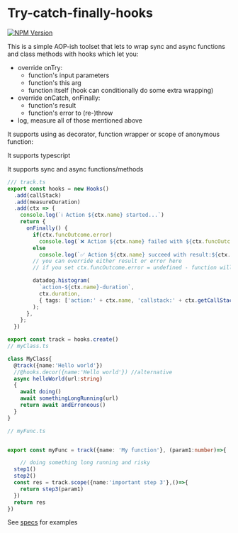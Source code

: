 # Try-catch-finally-hooks

[![NPM Version](https://img.shields.io/npm/v/try-catch-finally-hooks?link=https%3A%2F%2Fwww.npmjs.com%2Fpackage%2Ftry-catch-finally-hooks)](https://www.npmjs.com/package/try-catch-finally-hooks)

This is a simple AOP-ish toolset that lets to wrap sync and async functions and class methods with hooks which let you:

- override onTry:
  - function's input parameters
  - function's this arg
  - function itself (hook can conditionally do some extra wrapping)
- override onCatch, onFinally:
  - function's result
  - function's error to (re-)throw
- log, measure all of those mentioned above

It supports using as decorator, function wrapper or scope of anonymous function:

It supports typescript

It supports sync and async functions/methods

```ts
/// track.ts
export const hooks = new Hooks()
  .add(callStack)
  .add(measureDuration)
  .add(ctx => {
    console.log(`ℹ️ Action ${ctx.name} started...`)
    return {
      onFinally() {
        if(ctx.funcOutcome.error)
          console.log(`❌ Action ${ctx.name} failed with ${ctx.funcOutcome.error}. Took ${ctx.duration}ms to complete`)
        else
          console.log(`✅ Action ${ctx.name} succeed with result:${ctx.funcOutcome.result}. Took ${ctx.duration}ms to complete`)
        // you can override either result or error here
        // if you set ctx.funcOutcome.error = undefined - function will not throw error

        datadog.histogram(
          `action-${ctx.name}-duration`,
          ctx.duration,
          { tags: ['action:' + ctx.name, 'callstack:' + ctx.getCallStack().map(c => c.name).join('/')] }
        );
      },
    };
  })

export const track = hooks.create()
// myClass.ts

class MyClass{
  @track({name:'Hello world'})
  //@hooks.decor({name:'Hello world'}) //alternative
  async helloWorld(url:string)
  {
    await doing()
    await somethingLongRunning(url)
    return await andErroneous()
  }
}

// myFunc.ts


export const myFunc = track({name: 'My function'}, (param1:number)=>{   //alternative: myFunc = hooks.wrap({name:'Hello world'}, (param1...)=>{...})

    // doing something long running and risky
  step1()
  step2()
  const res = track.scope({name:'important step 3'},()=>{
    return step3(param1)
  })
  return res
})
```

See [specs](./specs) for examples
